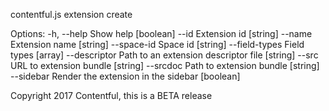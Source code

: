 contentful.js extension create

Options:
  -h, --help     Show help                                             [boolean]
  --id           Extension id                                           [string]
  --name         Extension name                                         [string]
  --space-id     Space id                                               [string]
  --field-types  Field types                                             [array]
  --descriptor   Path to an extension descriptor file                   [string]
  --src          URL to extension bundle                                [string]
  --srcdoc       Path to extension bundle                               [string]
  --sidebar      Render the extension in the sidebar                   [boolean]

Copyright 2017 Contentful, this is a BETA release
